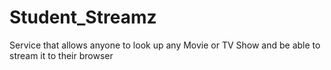 # Student_Streamz
Service that allows anyone to look up any Movie or TV Show and be able to stream it to their browser
